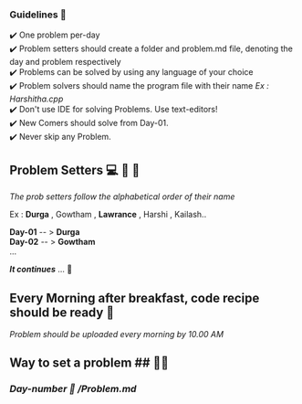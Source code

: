 ### Guidelines 🎌  <br>
:heavy_check_mark: One problem per-day <br>
:heavy_check_mark: Problem setters should create a folder and problem.md file, denoting the day and problem respectively <br>
:heavy_check_mark: Problems can be solved by using any language of your choice <br>
:heavy_check_mark: Problem solvers should name the program file with their name  *Ex : Harshitha.cpp* <br>
:heavy_check_mark: Don't use IDE for solving Problems. Use text-editors! <br>
:heavy_check_mark: New Comers should solve from Day-01.<br>
:heavy_check_mark: Never skip any Problem.

## Problem Setters  💻  👩 👨 

 *The prob setters follow the alphabetical order of their name* <br> 

Ex : **Durga** , Gowtham , **Lawrance** , Harshi , Kailash.. <br> 

**Day-01** -- > **Durga** <br> 
**Day-02** -- > **Gowtham** <br> ...

***It continues***  ...
🙂

## Every Morning after breakfast, code recipe should be ready 🍔 <br> 

*Problem should be uploaded every morning by 10.00 AM*

## Way to set a problem ## 🥜🥜

### *Day-number 📆 /Problem.md* 
